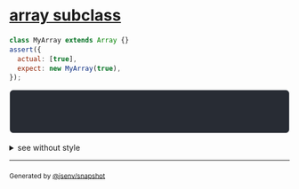 # [array subclass](../../array.test.js#L167)

```js
class MyArray extends Array {}
assert({
  actual: [true],
  expect: new MyArray(true),
});
```

![img](throw.svg)

<details>
  <summary>see without style</summary>

```console
AssertionError: actual and expect are different

actual: [true]
expect: MyArray [true]
```

</details>

---

<sub>
  Generated by <a href="https://github.com/jsenv/core/tree/main/packages/independent/snapshot">@jsenv/snapshot</a>
</sub>
